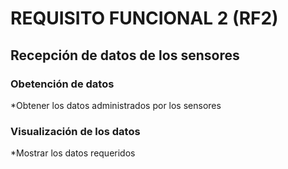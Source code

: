 # REQUISITO FUNCIONAL 2 (RF2)

## Recepción de datos de los sensores

### Obetención de datos
*Obtener los datos administrados por los sensores

### Visualización de los datos
*Mostrar los datos requeridos


